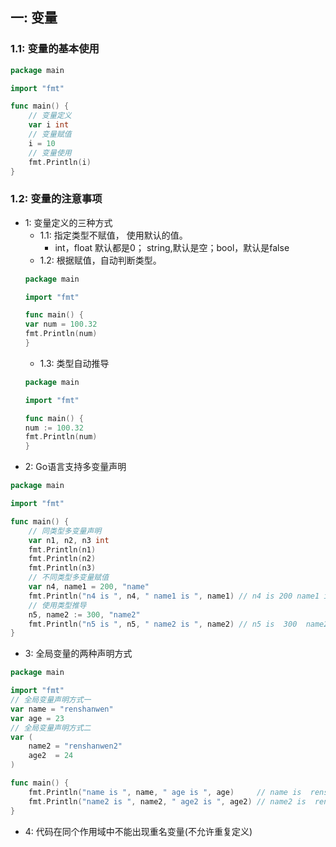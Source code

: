 

## 一: 变量
### 1.1: 变量的基本使用
```go
package main

import "fmt"

func main() {
	// 变量定义
	var i int
	// 变量赋值
	i = 10
	// 变量使用
	fmt.Println(i)
}
```
### 1.2: 变量的注意事项
- 1: 变量定义的三种方式
  - 1.1: 指定类型不赋值， 使用默认的值。
    - int，float 默认都是0； string,默认是空；bool，默认是false
  - 1.2: 根据赋值，自动判断类型。
  ```go
  package main
  
  import "fmt"
  
  func main() {
  var num = 100.32
  fmt.Println(num)
  }
  ``` 
  - 1.3: 类型自动推导
  ```go
  package main
  
  import "fmt"
  
  func main() {
  num := 100.32
  fmt.Println(num)
  }
  ```
- 2: Go语言支持多变量声明
```go
package main

import "fmt"

func main() {
	// 同类型多变量声明
	var n1, n2, n3 int
	fmt.Println(n1)
	fmt.Println(n2)
	fmt.Println(n3)
	// 不同类型多变量赋值
	var n4, name1 = 200, "name"
	fmt.Println("n4 is ", n4, " name1 is ", name1) // n4 is 200 name1 is name
	// 使用类型推导
	n5, name2 := 300, "name2"
	fmt.Println("n5 is ", n5, " name2 is ", name2) // n5 is  300  name2 is  name2
}
```
- 3: 全局变量的两种声明方式
```go
package main

import "fmt"
// 全局变量声明方式一
var name = "renshanwen"
var age = 23
// 全局变量声明方式二
var (
	name2 = "renshanwen2"
	age2  = 24
)

func main() {
	fmt.Println("name is ", name, " age is ", age)     // name is  renshanwen  age is  23
	fmt.Println("name2 is ", name2, " age2 is ", age2) // name2 is  renshanwen2  age2 is  24
}
```
- 4: 代码在同个作用域中不能出现重名变量(不允许重复定义)




